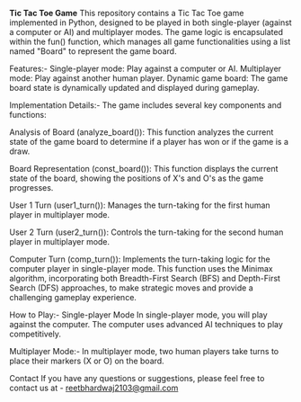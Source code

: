 **Tic Tac Toe Game**
This repository contains a Tic Tac Toe game implemented in Python, designed to be played in both single-player (against a computer or AI) and multiplayer modes. The game logic is encapsulated within the fun() function, which manages all game functionalities using a list named "Board" to represent the game board.

Features:-
Single-player mode: Play against a computer or AI.
Multiplayer mode: Play against another human player.
Dynamic game board: The game board state is dynamically updated and displayed during gameplay.

Implementation Details:-
The game includes several key components and functions:

Analysis of Board (analyze_board()): This function analyzes the current state of the game board to determine if a player has won or if the game is a draw.

Board Representation (const_board()): This function displays the current state of the board, showing the positions of X's and O's as the game progresses.

User 1 Turn (user1_turn()): Manages the turn-taking for the first human player in multiplayer mode.

User 2 Turn (user2_turn()): Controls the turn-taking for the second human player in multiplayer mode.

Computer Turn (comp_turn()): Implements the turn-taking logic for the computer player in single-player mode. This function uses the Minimax algorithm, incorporating both Breadth-First Search (BFS) and Depth-First Search (DFS) approaches, to make strategic moves and provide a challenging gameplay experience.

How to Play:-
Single-player Mode
In single-player mode, you will play against the computer. The computer uses advanced AI techniques to play competitively.

Multiplayer Mode:-
In multiplayer mode, two human players take turns to place their markers (X or O) on the board.

Contact
If you have any questions or suggestions, please feel free to contact us at - reetbhardwaj2103@gmail.com
